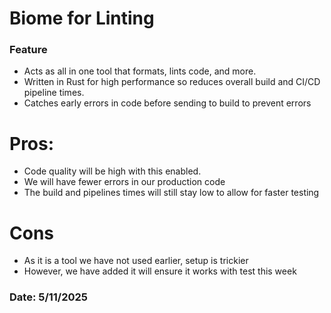 # Biome for Linting
### Feature
 - Acts as all in one tool that formats, lints code, and more.
 - Written in Rust for high performance so reduces overall build and CI/CD pipeline times.
 - Catches early errors in code before sending to build to prevent errors
# Pros:
- Code quality will be high with this enabled.
- We will have fewer errors in our production code
- The build and pipelines times will still stay low to allow for faster testing
# Cons
- As it is a tool we have not used earlier, setup is trickier
- However, we have added it will ensure it works with test this week
### Date: 5/11/2025
